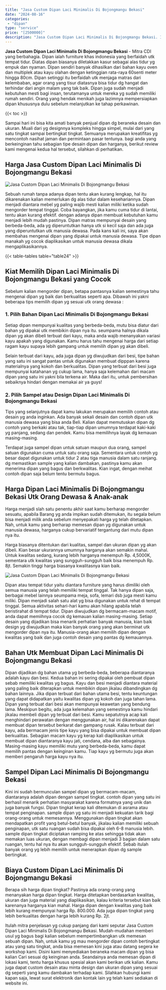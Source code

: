 ```yaml
---
title: "Jasa Custom Dipan Laci Minimalis Di Bojongmangu Bekasi"
date: "2024-08-16"
categories:
 - "dipan"
type: "service"
price: "[2500000]"
description: "Jasa Custom Dipan Laci Minimalis Di Bojongmangu Bekasi. Itulah mitra penjelasan yg cukup panjang dari kami seputar Jasa Custom Dipan Laci Minimalis Di Bojong..."
---
```


**Jasa Custom Dipan Laci Minimalis Di Bojongmangu Bekasi** - Mitra CDI yang berbahagia. Dipan ialah furniture khas indonesia yang berfaidah utk tempat tidur. Diatas dipan biasanya diletakkan kasur sebagai alas tidur yg empuk dan nyaman. Dipan sendiri banyak dihasilkan dari bahan kayu oven dan multiplek atau kayu olahan dengan ketinggian rata-raya 60senti meter hingga 80cm. Dipan setinggi itu berfaidah utk menjaga matras dari kelembaban, agar orang yang tisur diatasnya bisa tidur dg hangat dan terhindar dari angin malam yang tak baik. Dipan juga sudah menjadi kebutuhan mesti bagi insan, terutamanya untuk mereka yg sudah memiliki rumah sendiri. Orang yang hendak menikah juga lazimnya mempersiapkan dipan khususnya dulu sebelum melanjutkan ke tahap perkawinan.

{{< toc >}}

Sampai hari ini bisa kita amati banyak penjual dipan dg beraneka desain dan ukuran. Muali dari yg designnya kompleks hingga simpel, mulai dari yang satu tingkat sampai bertingkat tingkat. Semuanya merupakan kreatifitas yg mencontoh nasihat jaman dan permintaan pasar tentunya. bagi anda yang berkeinginan tahu sebagian tipe desain dipan dan harganya, berikut review kami mengenai kedua hal tersebut, silahkan di perhatikan.

## Harga Jasa Custom Dipan Laci Minimalis Di Bojongmangu Bekasi

![Jasa Custom Dipan Laci Minimalis Di Bojongmangu Bekasi](/images/mebel/dipan-dewasa-005.jpg)

Sebuah rumah tanpa adanya dipan tentu akan kurang lengkap, hal itu dikarenakan kalian memerlukan dg alas tidur dalam kesehariannya. Dipan menjadi diantara mebel yg paling wajib mesti kalian miliki ketika sudah mengorder tempat tinggal. Coba bayangkan, jika kamu cuma tidur di lantai, tentu akan kurang efektif. dengan adanya dipan membuat kebutuhan kamu menjadi lebih mudah pastinya. Dipan matras mempunyai desain yang berbeda-beda, ada yg diperuntutkan hanya utk si kecil saja dan ada juga yang diperuntutkan utk manusia dewasa. Pada kans kali ini, saya akan membahas mengenai dipan yang dipakai untuk manusia dewasa. Tipe dipan manakah yg cocok diaplikasikan untuk manusia dewasa dikala mengaplikasikannya.

{{< table-tables table="table24" >}}

## Kiat Memilih Dipan Laci Minimalis Di Bojongmangu Bekasi yang Cocok

Sebelum kalian mengorder dipan, betapa pantasnya kalian semestinya tahu mengenai dipan yg baik dan berkualitas seperti apa. Dibawah ini yakni beberapa tips memilih dipan yg sesuai utk orang dewasa :

### 1\. Pilih Bahan Dipan Laci Minimalis Di Bojongmangu Bekasi

Setiap dipan mempunyai kualitas yang berbeda-beda, mutu bisa diatur dari bahan yg dipakai utk membikin dipan nya itu. seumpama halnya dikala dipan yg akan dibeli terbuat dari kayu, maka anda wajib menanyakan variasi kayu apakah yang digunakan. Kamu harus tahu mengenai harga dari setiap ragam kayu supaya lebih gampang untuk memilih dipan yg akan dibeli.

Selain terbuat dari kayu, ada juga dipan yg diwujudkan dari besi, tipe bahan yang satu ini sangat pantas untuk digunakan membuat dipppan karena materialnya yang kokoh dan berkualitas. Dipan yang terbuat dari besi juga mempunyai katahanan yg cukup lama, hanya saja kelemahan dari macam dipan yang satu ini yakni bila terkena air. Maka dari itu, untuk pembersihan sebaiknya hindari dengan memakai air ya guys!

### 2\. Pilih Sampel atau Design Dipan Laci Minimalis Di Bojongmangu Bekasi

Tips yang selanjutnya dapat kamu lakukan merupakan memilih contoh atau desain yg anda inginkan. Ada banyak sekali desain dan contoh dipan utk manusia dewasa yang bisa anda Beli. Kalian dapat memutuskan dipan dg contoh yang berkaki atau tak, tiap-tiap dipan umumnya terdapat kaki-kaki yg panjang, sedang dan pendek. Kamu bisa memilihnya layak dg kemauan masing-masing.

Terdapat juga sampel dipan untuk satuan maupun dua orang, sampel satuan digunakan cuma untuk satu orang saja. Sementara untuk contoh yg besar dapat digunakan untuk tidur 2 atau tiga manusia dalam satu ranjang. dg memastikan sample yang kalian dambakan, pastinya kamu akan menerima dipan yang bagus dan berkwalitas. Kian ingat, dengan meihat contoh dipan saja belum tentu bermutu bagus.

## Harga Dipan Laci Minimalis Di Bojongmangu Bekasi Utk Orang Dewasa & Anak-anak

Harga menjadi slah satu penentu akhir saat kamu berharap mengorder sesuatu, apabila Barang yg anda impikan sudah ditemukan, itu segala belum bisa menjadi milik anda sebelum menyepakati harga yg telah ditetapkan. Nah, untuk kamu yang berharap memesan dipan yg digunakan untuk manusia dewasa, harganya cukup bervariatif tergantung dari mutu dipan nya itu.

Harga biasanya ditentukan dari kualitas, sampel dan ukuran dipan yg akan dibeli. Kian besar ukurannya umumnya harganya akan semakin mahal. Untuk kwalitas sedang, kurang lebih harganya menempuh Rp. 4,5000K, sementara utk kwalitas yang sungguh-sungguh baik bisa menempuh Rp. 8jt. Semakin tinggi harga biasanya kwalitasnya kian baik.

![Jasa Custom Dipan Laci Minimalis Di Bojongmangu Bekasi](/images/mebel/dipan-anak-014-1.jpg)

Dipan atau tempat tidur yaitu diantara furniture yang harus dimiliki oleh semua manusia yang telah memiliki tempat tinggal. Tak hanya dipan saja, berbagai mebel lainnya seumpama meja, sofa, lemari dsb juga mesti kamu miliki. Dipan menjadi salah satu alat yg bisa digunakan untuk rehat di tempat tinggal. Semua aktivitas sehari-hari kamu akan hilang apabila telah beristirahat di tempat tidur. Dipan diwujudkan dg bermacam-macam motif, anda dapat memiihnya cocok dg kemauan kalian masing-masing. Setiap desain yang dijadikan bisa menarik perhatian banyak manusia, kian baik design yg diwujudkan maka kian banyak orang yang akan berminat utk mengorder dipan nya itu. Manusia-orang akan memilih dipan dengan kwalitas yang baik dan juga contoh desain yang pantas dg kemauannya.

## Bahan Utk Membuat Dipan Laci Minimalis Di Bojongmangu Bekasi

Dipan dijadikan dg bahan utama yg berbeda-beda, beberapa diantaranya adalah kayu dan besi. Kedua bahan ini sering dipakai oleh pembuat dipan sebab memiliki kwalitas yg bagus. Kayu dan besi menjadi diantara material yang paling baik diterapkan untuk membikin dipan jikalau dibandingkan dg bahan lainnya. Jika dipan terbuat dari bahan utama besi, tentu keuntungan yang dapat didapatkan yaitu kwalitas dipan yg kokoh dan juga tahan lama. Dipan yang terbuat dari besi akan mempunyai keawetan yang bendung lama. Meskipun begitu, ada juga kelemahan yang semestinya kamu hindari jikalau membeli dipan yg terbuat dari besi. Kamu sepatutnya acap kali menghindari perawatan dengan menggunakan air, hal ini dikarenakan dapat membuat dipan tersebut berkarat dan gampang rusak. Kalau terbuat dari kayu, ada bermacam jenis tipe kayu yang bisa dipakai untuk membuat dipan berkualitas. Sebagian macam kayu yg kerap kali diaplikasikan untuk membuat dipan diantaranya kayu jati, cendana, alba dan sebagainya. Masing-masing kayu memiliki mutu yang berbeda-beda, kamu dapat memilih pantas dengan keinginan kamu. Tiap kayu yg bermutu juga akan memberi pengaruh harga kayu nya itu.

## Sampel Dipan Laci Minimalis Di Bojongmangu Bekasi

Kini ini sudah bermunculan sampel dipan yg bermacam-macam, diantaranya adalah dipan dengan sampel tingkat. contoh dipan yang satu ini berhasil menarik perhatian masyarakat karena formatnya yang unik dan juga banyak fungsi. Dipan tingkat kerap kali ditemukan di asrama atau tempat penginapan. sample dipan yg satu ini menjadi kekuatan tarik bagi orang-orang untuk memesannya. Menggunakan dipan tingkat akan mendapatkan profit yang betul-betul banyak, jikalau kalian memiliki sebuah penginapan, utk satu ruangan sudah bisa dipakai oleh 6-8 manusia lebih. sample dipan tingkat diciptakan ramping ke atas sehingga tidak akan memakan luas ukuran, dengan membagi dipan menjadi 3 bagian dalam satu ruangan, tentu hal nya itu akan sungguh-sungguh efektif. Sebab itulah banyak orang yg lebih memilih untuk menerapkan dipan dg sample bertingkat.

## Biaya Custom Dipan Laci Minimalis Di Bojongmangu Bekasi

Berapa sih harga dipan tingkat? Pastinya ada orang-orang yang menanyakan harga dipan tingkat. Harga ditetapkan berdasarkan kwalitas, ukuran dan juga material yang diaplikasikan, kalau kriteria tersebut kian baik karenanya harganya kian mahal. Harga dipan dengan kwalitas yang baik lebih kurang mempunyai harga Rp. 800.000. Ada juga dipan tingkat yang lebih berkualitas dengan harga lebih kurang Rp. 2jt.

Itulah mitra penjelasan yg cukup panjang dari kami seputar Jasa Custom Dipan Laci Minimalis Di Bojongmangu Bekasi. Mudah-mudahan memberi usul yg bagus bagi kalian sebelum mempertimbangkan utk memesan sebuah dipan. Nah, untuk kamu yg mau mengorder dipan contoh bertingkat atau yang satu tingkat, anda bisa memesan kini juga atau datang segera ke workshop kami. Disini kami menyediakan beraneka macam dipan yg bisa kalian Cari sesuai dg keinginan anda. Seandainya anda memesan dipan di lokasi kami, tentu harga khusus spesial akan kami berikan utk kalian. Kamu juga dapat custom desain atau minta design dan ukuran dipan yang sesuai dg seperti yang kamu dambakan terhadap kami. Silahkan hubungi kami kapan saja, lewat surat elektronik dan kontak lain yg telah kami sediakan di website ini.

